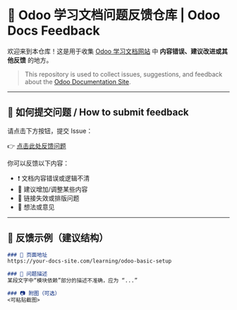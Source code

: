# 📮 Odoo 学习文档问题反馈仓库 | Odoo Docs Feedback

欢迎来到本仓库！这是用于收集 [Odoo 学习文档网站]([https://your-docs-site.com](https://odoo-dev-doc-s2hl.vercel.app/)) 中 **内容错误、建议改进或其他反馈** 的地方。

> This repository is used to collect issues, suggestions, and feedback about the [Odoo Documentation Site]([https://your-docs-site.com](https://odoo-dev-doc-s2hl.vercel.app/)).  

---

## 📌 如何提交问题 / How to submit feedback

请点击下方按钮，提交 Issue：

👉 [点击此处反馈问题](https://github.com/LuckyJie12/OdooDocFeedback/issues/new?template=feedback.yml)

你可以反馈以下内容：

- ❗ 文档内容错误或逻辑不清
- 💬 建议增加/调整某些内容
- 🔗 链接失效或排版问题
- 🧩 想法或意见

---

## 📄 反馈示例（建议结构）

```markdown
### 🧭 页面地址
https://your-docs-site.com/learning/odoo-basic-setup

### 📝 问题描述
某段文字中“模块依赖”部分的描述不准确，应为 “...”

### 📷 附图（可选）
<可粘贴截图>
